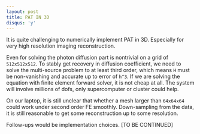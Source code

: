 ```yaml
---
layout: post
title: PAT IN 3D
disqus: 'y'
---
```


It is quite challenging to numerically implement PAT in 3D. Especially for very high resolution imaging reconstruction.

Even for solving the photon diffusion part is nontrivial on a grid of ``512x512x512``. To stably get recovery in diffusion coefficient, we need to solve the multi-source problem to at least third order, which means ``H`` must be non-vanishing and accurate up to error of ``h^3``. If we are solving the equation with finite element forward solver, it is not cheap at all. The system will involve millions of dofs, only supercomputer or cluster could help.

On our laptop, it is still unclear that whether a mesh larger than ``64x64x64`` could work under second order FE smoothly. Down-sampling from the data, it is still reasonable to get some reconstruction up to some resolution.

Follow-ups would be implementation choices. [TO BE CONTINUED]
